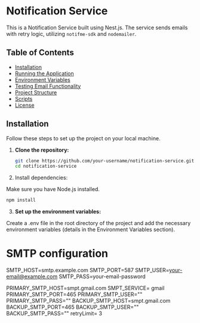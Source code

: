 # Notification Service

This is a Notification Service built using Nest.js. The service sends emails with retry logic, utilizing `notifme-sdk` and `nodemailer`.

## Table of Contents

- [Installation](#installation)
- [Running the Application](#running-the-application)
- [Environment Variables](#environment-variables)
- [Testing Email Functionality](#testing-email-functionality)
- [Project Structure](#project-structure)
- [Scripts](#scripts)
- [License](#license)

## Installation

Follow these steps to set up the project on your local machine.

1. **Clone the repository:**

   ```bash
   git clone https://github.com/your-username/notification-service.git
   cd notification-service
   ```
   
2. Install dependencies:

Make sure you have Node.js installed.

```bash
npm install
```

3. **Set up the environment variables:**

Create a .env file in the root directory of the project and add the necessary environment variables (details in the Environment Variables section).

# SMTP configuration
SMTP_HOST=smtp.example.com
SMTP_PORT=587
SMTP_USER=your-email@example.com
SMTP_PASS=your-email-password

PRIMARY_SMTP_HOST=smpt.gmail.com
SMPT_SERVICE= gmail
PRIMARY_SMTP_PORT=465
PRIMARY_SMTP_USER=""
PRIMARY_SMTP_PASS=""
BACKUP_SMTP_HOST=smpt.gmail.com
BACKUP_SMTP_PORT=465
BACKUP_SMTP_USER=""
BACKUP_SMTP_PASS=""
retryLimit= 3

